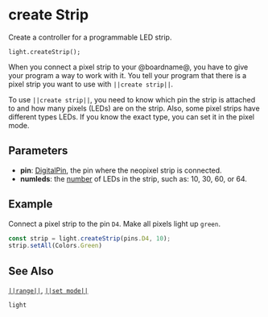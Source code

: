# create Strip

Create a controller for a programmable LED strip.

```sig
light.createStrip();
```
When you connect a pixel strip to your @boardname@, you have to give your program a way
to work with it. You tell your program that there is a pixel strip you want to use with
``||create strip||``.

To use ``||create strip||``, you need to know which pin the strip is attached to and
how many pixels (LEDs) are on the strip. Also, some pixel strips have different types LEDs.
If you know the exact type, you can set it in the pixel mode. 

## Parameters

* **pin**: [DigitalPin](/reference/pins), the pin where the neopixel strip is connected.
* **numleds**: the [number](/types/number) of LEDs in the strip, such as: 10, 30, 60, or 64.

## Example

Connect a pixel strip to the pin `D4`. Make all pixels light up `green`.

```typescript
const strip = light.createStrip(pins.D4, 10);
strip.setAll(Colors.Green)
```

## See Also

[``||range||``](/reference/light/range), [``||set mode||``](/reference/light/set-mode)

```package
light
```
